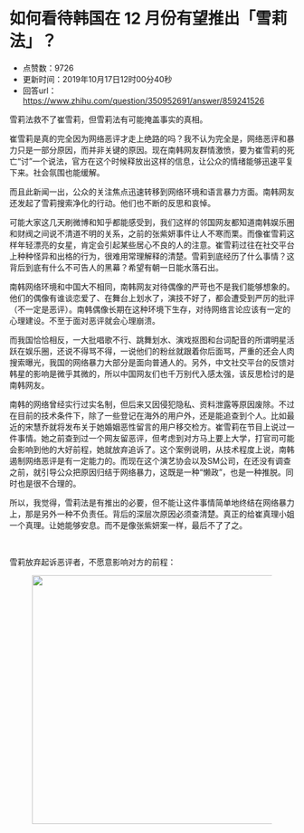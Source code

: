 # 如何看待韩国在 12 月份有望推出「雪莉法」？
- 点赞数：9726
- 更新时间：2019年10月17日12时00分40秒
- 回答url：https://www.zhihu.com/question/350952691/answer/859241526
<body>
 <p data-pid="A7tB9vP4">雪莉法救不了崔雪莉，但雪莉法有可能掩盖事实的真相。</p>
 <p data-pid="PZHWTXuz">崔雪莉是真的完全因为网络恶评才走上绝路的吗？我不认为完全是，网络恶评和暴力只是一部分原因，而并非关键的原因。现在南韩网友群情激愤，要为崔雪莉的死亡“讨”一个说法，官方在这个时候释放出这样的信息，让公众的情绪能够迅速平复下来。社会氛围也能缓解。</p>
 <p data-pid="1y2E-QZA">而且此新闻一出，公众的关注焦点迅速转移到网络环境和语言暴力方面。南韩网友还发起了雪莉搜索净化的行动。他们也不断的反思和哀悼。</p>
 <p data-pid="sqHB6f5E">可能大家这几天刷微博和知乎都能感受到，我们这样的邻国网友都知道南韩娱乐圈和财阀之间说不清道不明的关系，之前的张紫妍事件让人不寒而栗。而像崔雪莉这样年轻漂亮的女星，肯定会引起某些居心不良的人的注意。崔雪莉过往在社交平台上种种怪异和出格的行为，很难用常理解释的清楚。雪莉到底经历了什么事情？这背后到底有什么不可告人的黑幕？希望有朝一日能水落石出。</p>
 <p data-pid="cMMyemdL">南韩网络环境和中国大不相同，南韩网友对待偶像的严苛也不是我们能够想象的。他们的偶像有谁谈恋爱了、在舞台上划水了，演技不好了，都会遭受到严厉的批评（不一定是恶评）。南韩偶像长期在这种环境下生存，对待网络言论应该有一定的心理建设。不至于面对恶评就会心理崩溃。</p>
 <p data-pid="qOSPRWxL">而我国恰恰相反，一大批唱歌不行、跳舞划水、演戏抠图和台词配音的所谓明星活跃在娱乐圈，还说不得骂不得，一说他们的粉丝就跟着你后面骂，严重的还会人肉搜索曝光，我国的网络暴力大部分是面向普通人的。另外，中文社交平台的反馈对韩星的影响是微乎其微的，所以中国网友们也千万别代入感太强，该反思检讨的是南韩网友。</p>
 <p data-pid="oRNEkOIS">南韩的网络曾经实行过实名制，但后来又因侵犯隐私、资料泄露等原因废除。不过在目前的技术条件下，除了一些登记在海外的用户外，还是能追查到个人。比如最近的宋慧乔就将发布关于她婚姻恶性留言的用户移交检方。崔雪莉在节目上说过一件事情。她之前查到过一个网友留恶评，但考虑到对方马上要上大学，打官司可能会影响到他的大好前程，她就放弃追诉了。这个案例说明，从技术程度上说，南韩遏制网络恶评是有一定能力的。而现在这个演艺协会以及SM公司，在还没有调查之前，就引导公众把原因归结于网络暴力，这既是一种“懒政”，也是一种推脱。同时也是很不合理的。</p>
 <p data-pid="e1vr-pet">所以，我觉得，雪莉法是有推出的必要，但不能让这件事情简单地终结在网络暴力上，那是另外一种不负责任。背后的深层次原因必须查清楚。真正的给崔真理小姐一个真理。让她能够安息。而不是像张紫妍案一样，最后不了了之。</p>
 <p class="ztext-empty-paragraph"><br></p>
 <p data-pid="SZhViLsq">雪莉放弃起诉恶评者，不愿意影响对方的前程：</p>
 <figure data-size="normal">
  <img src="https://picx.zhimg.com/50/v2-70d7ccdaacad45114fcbebc8108f6803_720w.jpg?source=1940ef5c" data-rawwidth="440" data-rawheight="1721" data-size="normal" data-original-token="v2-70d7ccdaacad45114fcbebc8108f6803" data-default-watermark-src="https://picx.zhimg.com/50/v2-d0b0ff981925e62259036ef5cc281a28_720w.jpg?source=1940ef5c" class="origin_image zh-lightbox-thumb" width="440" data-original="https://picx.zhimg.com/v2-70d7ccdaacad45114fcbebc8108f6803_r.jpg?source=1940ef5c">
 </figure>
 <p></p>
</body>